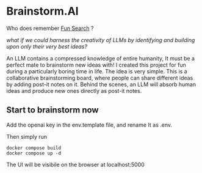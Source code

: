 # Brainstorm.AI
Who does remember [Fun Search](https://deepmind.google/discover/blog/funsearch-making-new-discoveries-in-mathematical-sciences-using-large-language-models/) ?


*what if we could harness the creativity of LLMs by identifying and building upon only their very best ideas?*

An LLM contains a compressed knowledge of entire humanity, It must be a perfect mate to brainstorm new ideas with! I created this project for fun during a particularly boring time in life. The idea is very simple.
This is a collaborative brainstorming board, where people can share different ideas by adding post-it notes on it. Behind the scenes, an LLM will absorb human ideas and produce new ones directly as post-it notes.
 


## Start to brainstorm now
Add the openai key in the env.template file, and rename It as .env.

Then simply run 
```shell
docker compose build
docker compose up -d
```

The UI will be visibile on the browser at localhost:5000

